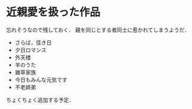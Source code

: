近親愛を扱った作品
===================


忘れそうなので残しておく．
親を同じとする者同士に惹かれてしまうようだ．

- さらば，佳き日
- 夕日ロマンス
- 外天楼
- 羊のうた
- 雑草家族
- 今日もみんな元気です
- 不老姉弟

ちょくちょく追加する予定．
